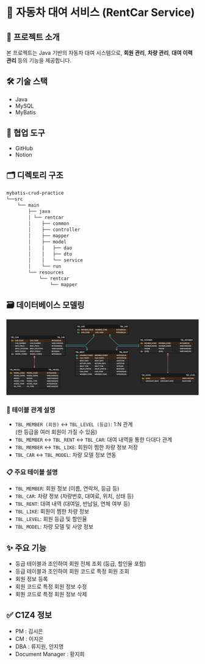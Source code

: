 # 🚗 자동차 대여 서비스 (RentCar Service)

## 📌 프로젝트 소개
본 프로젝트는 Java 기반의 자동차 대여 시스템으로, **회원 관리**, **차량 관리**, **대여 이력 관리** 등의 기능을 제공합니다.

## 🛠️ 기술 스택
- Java
- MySQL
- MyBatis

## 🤝 협업 도구
- GitHub
- Notion

## 🗂️ 디렉토리 구조

```
mybatis-crud-practice
└──src
    └── main
        ├── java
        │ └── rentcar
        │    ├── common
        │    ├── controller
        │    ├── mapper
        │    ├── model
        │    │   ├── dao
        │    │   ├── dto
        │    │   └── service
        │    └── run
        └── resources
            └── rentcar
                └── mapper
```


## 🗃️ 데이터베이스 모델링
![img.png](databaseDiagram.png)

### 🔗 테이블 관계 설명
- `TBL_MEMBER (회원)` ↔ `TBL_LEVEL (등급)`: 1:N 관계  
  (한 등급을 여러 회원이 가질 수 있음)
- `TBL_MEMBER` ↔ `TBL_RENT` ↔ `TBL_CAR`: 대여 내역을 통한 다대다 관계
- `TBL_MEMBER` ↔ `TBL_LIKE`: 회원이 찜한 차량 정보 저장
- `TBL_CAR` ↔ `TBL_MODEL`: 차량 모델 정보 연동

### 📋 주요 테이블 설명
- `TBL_MEMBER`: 회원 정보 (이름, 연락처, 등급 등)
- `TBL_CAR`: 차량 정보 (차량번호, 대여료, 위치, 상태 등)
- `TBL_RENT`: 대여 내역 (대여일, 반납일, 연체 여부 등)
- `TBL_LIKE`: 회원이 찜한 차량 정보
- `TBL_LEVEL`: 회원 등급 및 할인율
- `TBL_MODEL`: 차량 모델 및 사양 정보

## ✨ 주요 기능
- 등급 테이블과 조인하여 회원 전체 조회 (등급, 할인율 포함)
- 등급 테이블과 조인하여 회원 코드로 특정 회원 조회
- 회원 정보 등록
- 회원 코드로 특정 회원 정보 수정
- 회원 코드로 특정 회원 정보 삭제

## ✅ C1Z4 정보
- PM : 김시은
- CM : 이지은
- DBA : 류지원, 안지명
- Document Manager : 황지희

